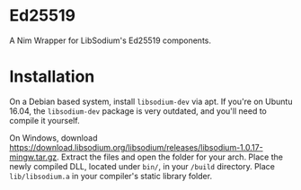 # Ed25519

A Nim Wrapper for LibSodium's Ed25519 components.

# Installation

On a Debian based system, install `libsodium-dev` via apt. If you're on Ubuntu 16.04, the `libsodium-dev` package is very outdated, and you'll need to compile it yourself.

On Windows, download https://download.libsodium.org/libsodium/releases/libsodium-1.0.17-mingw.tar.gz. Extract the files and open the folder for your arch. Place the newly compiled DLL, located under `bin/`, in your `/build` directory. Place `lib/libsodium.a` in your compiler's static library folder.
